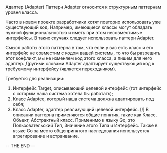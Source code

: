 Адаптер (Adapter)
Паттерн Adapter относится к структурным паттернам уровня класса.

Часто в новом проекте разработчики хотят повторно использовать уже существующий код. Например, имеющиеся классы могут обладать нужной функциональностью и иметь при этом несовместимые интерфейсы. В таких случаях следует использовать паттерн Adapter.

Смысл работы этого паттерна в том, что если у вас есть класс и его интерфейс не совместим с кодом вашей системы, то что бы разрешить этот конфликт, мы не изменяем код этого класса, а пишем для него адаптер. Другими словами Adapter адаптирует существующий код к требуемому интерфейсу (является переходником).

Требуется для реализации:

1. Интерфейс Target, описывающий целевой интерфейс (тот интерфейс с которым наша система хотела бы работать);
2. Класс Adaptee, который наша система должна адаптировать под себя;
3. Класс Adapter, адаптер реализующий целевой интерфейс.
[!] В описании паттерна применяются общие понятия, такие как Класс, Объект, Абстрактный класс. Применимо к языку Go, это Пользовательский Тип, Значение этого Типа и Интерфейс. Также в языке Go за место общепринятого наследования используется агрегирование и встраивание.

-- THE END --